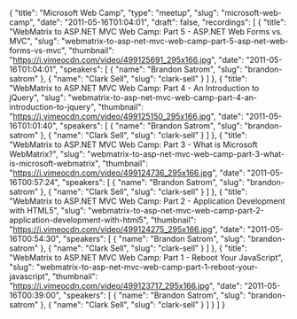 {
  "title": "Microsoft Web Camp",
  "type": "meetup",
  "slug": "microsoft-web-camp",
  "date": "2011-05-16T01:04:01",
  "draft": false,
  "recordings": [
    {
      "title": "WebMatrix to ASP.NET MVC Web Camp: Part 5 - ASP.NET Web Forms vs. MVC",
      "slug": "webmatrix-to-asp-net-mvc-web-camp-part-5-asp-net-web-forms-vs-mvc",
      "thumbnail": "https://i.vimeocdn.com/video/499125691_295x166.jpg",
      "date": "2011-05-16T01:04:01",
      "speakers": [
        {
          "name": "Brandon Satrom",
          "slug": "brandon-satrom"
        },
        {
          "name": "Clark Sell",
          "slug": "clark-sell"
        }
      ]
    },
    {
      "title": "WebMatrix to ASP.NET MVC Web Camp: Part 4 - An Introduction to jQuery",
      "slug": "webmatrix-to-asp-net-mvc-web-camp-part-4-an-introduction-to-jquery",
      "thumbnail": "https://i.vimeocdn.com/video/499125150_295x166.jpg",
      "date": "2011-05-16T01:01:40",
      "speakers": [
        {
          "name": "Brandon Satrom",
          "slug": "brandon-satrom"
        },
        {
          "name": "Clark Sell",
          "slug": "clark-sell"
        }
      ]
    },
    {
      "title": "WebMatrix to ASP.NET MVC Web Camp: Part 3 - What is Microsoft WebMatrix?",
      "slug": "webmatrix-to-asp-net-mvc-web-camp-part-3-what-is-microsoft-webmatrix",
      "thumbnail": "https://i.vimeocdn.com/video/499124736_295x166.jpg",
      "date": "2011-05-16T00:57:24",
      "speakers": [
        {
          "name": "Brandon Satrom",
          "slug": "brandon-satrom"
        },
        {
          "name": "Clark Sell",
          "slug": "clark-sell"
        }
      ]
    },
    {
      "title": "WebMatrix to ASP.NET MVC Web Camp: Part 2 - Application Development with HTML5",
      "slug": "webmatrix-to-asp-net-mvc-web-camp-part-2-application-development-with-html5",
      "thumbnail": "https://i.vimeocdn.com/video/499124275_295x166.jpg",
      "date": "2011-05-16T00:54:30",
      "speakers": [
        {
          "name": "Brandon Satrom",
          "slug": "brandon-satrom"
        },
        {
          "name": "Clark Sell",
          "slug": "clark-sell"
        }
      ]
    },
    {
      "title": "WebMatrix to ASP.NET MVC Web Camp: Part 1 - Reboot Your JavaScript",
      "slug": "webmatrix-to-asp-net-mvc-web-camp-part-1-reboot-your-javascript",
      "thumbnail": "https://i.vimeocdn.com/video/499123717_295x166.jpg",
      "date": "2011-05-16T00:39:00",
      "speakers": [
        {
          "name": "Brandon Satrom",
          "slug": "brandon-satrom"
        },
        {
          "name": "Clark Sell",
          "slug": "clark-sell"
        }
      ]
    }
  ]
}